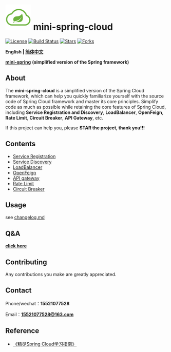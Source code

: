 # <img src="assets/spring-cloud.png" width="80" height="80"> mini-spring-cloud
[![License](https://img.shields.io/badge/license-license-blue)](https://github.com/DerekYRC/mini-spring-cloud)
[![Build Status](https://img.shields.io/badge/build-passing-brightgreen)](https://github.com/DerekYRC/mini-spring-cloud)
[![Stars](https://img.shields.io/github/stars/DerekYRC/mini-spring-cloud)](https://img.shields.io/github/stars/DerekYRC/mini-spring-cloud)
[![Forks](https://img.shields.io/github/forks/DerekYRC/mini-spring-cloud)](https://img.shields.io/github/forks/DerekYRC/mini-spring-cloud)

**English | [简体中文](./README.md)**

[**mini-spring**](https://github.com/DerekYRC/mini-spring) **(simplified version of the Spring framework)**

## About
The **mini-spring-cloud** is a simplified version of the Spring Cloud framework, which can help you quickly familiarize yourself with the source code of Spring Cloud framework and master its core principles. Simplify code as much as possible while retaining the core features of Spring Cloud, including **Service Registration and Discovery**, **LoadBalancer**, **OpenFeign**, **Rate Limit**, **Circuit Breaker**, **API Gateway**, etc.

If this project can help you, please **STAR the project, thank you!!!**

## Contents
* [Service Registration](https://github.com/DerekYRC/mini-spring-cloud/blob/main/changelog.md#服务注册)
* [Service Discovery](https://github.com/DerekYRC/mini-spring-cloud/blob/main/changelog.md#服务发现)
* [LoadBalancer](https://github.com/DerekYRC/mini-spring-cloud/blob/main/changelog.md#集成ribbon实现客户端负载均衡)
* [OpenFeign](https://github.com/DerekYRC/mini-spring-cloud/blob/main/changelog.md#集成Feign简化调用方式)
* [API gateway](https://github.com/DerekYRC/mini-spring-cloud/blob/main/changelog.md#API网关)
* [Rate Limit](https://github.com/DerekYRC/mini-spring-cloud/blob/main/changelog.md#流量控制和熔断降级)
* [Circuit Breaker](https://github.com/DerekYRC/mini-spring-cloud/blob/main/changelog.md#流量控制和熔断降级)

## Usage
see [changelog.md](https://github.com/DerekYRC/mini-spring-cloud/blob/main/changelog.md)

## Q&A
[**click here**](https://github.com/DerekYRC/mini-spring-cloud/issues/1)

## Contributing
Any contributions you make are greatly appreciated.

## Contact
Phone/wechat：**15521077528**

Email：**15521077528@163.com**

## Reference
- [《精尽Spring Cloud学习指南》](http://svip.iocoder.cn/Spring-Cloud/tutorials/)
